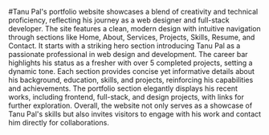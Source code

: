 #Tanu Pal's portfolio website showcases a blend of creativity and technical proficiency, reflecting his journey as a web designer and full-stack developer. The site features a clean, modern design with intuitive navigation through sections like Home, About, Services, Projects, Skills, Resume, and Contact. It starts with a striking hero section introducing Tanu Pal as a passionate professional in web design and development. The career bar highlights his status as a fresher with over 5 completed projects, setting a dynamic tone. Each section provides concise yet informative details about his background, education, skills, and projects, reinforcing his capabilities and achievements. The portfolio section elegantly displays his recent works, including frontend, full-stack, and design projects, with links for further exploration. Overall, the website not only serves as a showcase of Tanu Pal's skills but also invites visitors to engage with his work and contact him directly for collaborations.
